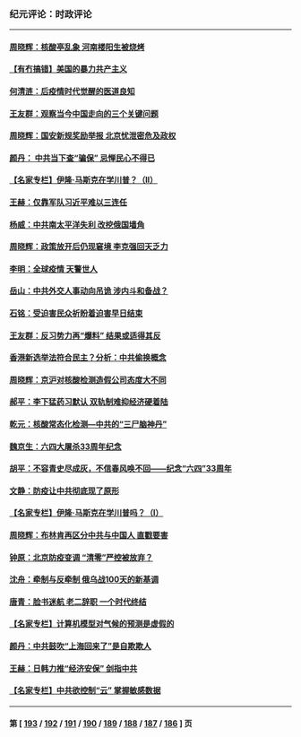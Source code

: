 ### 纪元评论：时政评论
---
#### [周晓辉：核酸亭乱象 河南楼阳生被烧烤](../../pages/nsc1025/n13755983.md) 
#### [【有冇搞错】美国的暴力共产主义](../../pages/nsc1025/n13755507.md) 
#### [何清涟：后疫情时代觉醒的医道良知](../../pages/nsc1025/n13755199.md) 
#### [王友群：观察当今中国走向的三个关键问题](../../pages/nsc1025/n13755428.md) 
#### [周晓辉：国安新规奖励举报 北京忧泄密危及政权](../../pages/nsc1025/n13755180.md) 
#### [颜丹： 中共当下查“骗保” 忌惮民心不得已](../../pages/nsc1025/n13755172.md) 
#### [【名家专栏】伊隆‧马斯克在学川普？（II）](../../pages/nsc1025/n13754754.md) 
#### [王赫：仅靠军队习近平难以三连任](../../pages/nsc1025/n13754699.md) 
#### [杨威：中共南太平洋失利 改挖俄国墙角](../../pages/nsc1025/n13754489.md) 
#### [周晓辉：政策放开后仍现窘境 李克强回天乏力](../../pages/nsc1025/n13754398.md) 
#### [李明：全球疫情 天警世人](../../pages/nsc1025/n13754348.md) 
#### [岳山：中共外交人事动向吊诡 涉内斗和备战？](../../pages/nsc1025/n13754010.md) 
#### [石铭：受迫害民众祈盼着迫害早日结束](../../pages/nsc1025/n13754063.md) 
#### [王友群：反习势力再“爆料” 结果或适得其反](../../pages/nsc1025/n13753609.md) 
#### [香港新选举法符合民主？分析：中共偷换概念](../../pages/nsc1025/n13753490.md) 
#### [周晓辉：京沪对核酸检测造假公司态度大不同](../../pages/nsc1025/n13753560.md) 
#### [郝平：李下猛药习默认 双轨制难抑经济硬着陆](../../pages/nsc1025/n13753372.md) 
#### [乾元：核酸常态化检测—中共的“三尸脑神丹”](../../pages/nsc1025/n13753321.md) 
#### [魏京生：六四大屠杀33周年纪念](../../pages/nsc1025/n13753301.md) 
#### [胡平：不容青史尽成灰，不信春风唤不回——纪念“六四”33周年](../../pages/nsc1025/n13753293.md) 
#### [文静：防疫让中共彻底现了原形](../../pages/nsc1025/n13753172.md) 
#### [【名家专栏】伊隆‧马斯克在学川普吗？（I）](../../pages/nsc1025/n13752323.md) 
#### [周晓辉：布林肯再区分中共与中国人 直戳要害](../../pages/nsc1025/n13752875.md) 
#### [钟原：北京防疫变调 “清零”严控被放弃？](../../pages/nsc1025/n13752867.md) 
#### [沈舟：牵制与反牵制 俄乌战100天的新基调](../../pages/nsc1025/n13752582.md) 
#### [唐青：脸书迷航 老二辞职 一个时代终结](../../pages/nsc1025/n13752619.md) 
#### [【名家专栏】计算机模型对气候的预测是虚假的](../../pages/nsc1025/n13752261.md) 
#### [颜丹：中共鼓吹“上海回来了”是自欺欺人](../../pages/nsc1025/n13752347.md) 
#### [王赫：日韩力推“经济安保” 剑指中共](../../pages/nsc1025/n13752170.md) 
#### [【名家专栏】中共欲控制“云” 掌握敏感数据](../../pages/nsc1025/n13751647.md) 

---
#### 第 [ [193](./193.md) / [192](./192.md) / [191](./191.md) / [190](./190.md) / [189](./189.md) / [188](./188.md) / [187](./187.md) / [186](./186.md) ] 页

